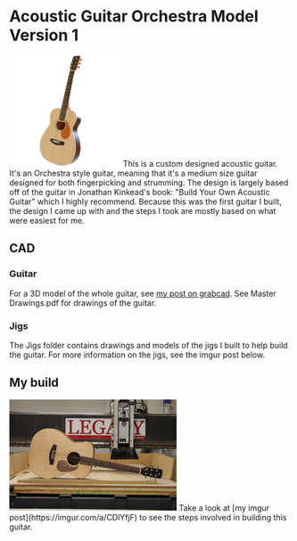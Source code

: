 # Acoustic Guitar Orchestra Model Version 1
<img src="/images/GuitarRender.png" alt="3D Render of Guitar" style="height: 200px;"/>
This is a custom designed acoustic guitar. It's an Orchestra style guitar, meaning that it's a medium size guitar designed for both fingerpicking and strumming. 
The design is largely based off of the guitar in Jonathan Kinkead's book: "Build Your Own Acoustic Guitar" which I highly recommend. Because this was the first guitar I built, the design I came up with and the steps I took are mostly based on what were easiest for me.

## CAD
### Guitar
For a 3D model of the whole guitar, see [my post on grabcad](https://grabcad.com/library/acoustic-guitar-om-1-1).
See Master Drawings.pdf for drawings of the guitar.
### Jigs
The Jigs folder contains drawings and models of the jigs I built to help build the guitar. For more information on the jigs, see the imgur post below.
## My build
<img src="/images/1 - 29W29MW.jpg" alt="My guitar build" style="height: 200px;"/>
Take a look at [my imgur post](https://imgur.com/a/CDlYfjF) to see the steps involved in building this guitar.
